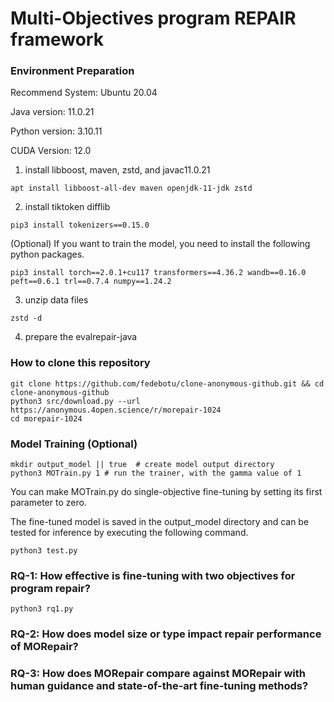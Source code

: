 # Multi-Objectives program REPAIR framework

### Environment Preparation
Recommend System: Ubuntu 20.04

Java version: 11.0.21

Python version: 3.10.11

CUDA Version: 12.0

1. install libboost, maven, zstd, and javac11.0.21
```
apt install libboost-all-dev maven openjdk-11-jdk zstd
```

2. install tiktoken difflib
```
pip3 install tokenizers==0.15.0
```

(Optional) If you want to train the model, you need to install the following python packages.
```
pip3 install torch==2.0.1+cu117 transformers==4.36.2 wandb==0.16.0 peft==0.6.1 trl==0.7.4 numpy==1.24.2
```

3. unzip data files
```
zstd -d 
```

4. prepare the evalrepair-java

### How to clone this repository
```
git clone https://github.com/fedebotu/clone-anonymous-github.git && cd clone-anonymous-github
python3 src/download.py --url https://anonymous.4open.science/r/morepair-1024
cd morepair-1024
```

### Model Training (Optional)

```
mkdir output_model || true  # create model output directory
python3 MOTrain.py 1 # run the trainer, with the gamma value of 1
```

You can make MOTrain.py do single-objective fine-tuning by setting its first parameter to zero.

The fine-tuned model is saved in the output_model directory and can be tested for inference by executing the following command.

```
python3 test.py
```


### RQ-1: How effective is fine-tuning with two objectives for program repair?
```
python3 rq1.py
```

### RQ-2: How does model size or type impact repair performance of MORepair?

### RQ-3: How does MORepair compare against MORepair with human guidance and state-of-the-art fine-tuning methods?

